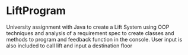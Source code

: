 # LiftProgram
University assignment with Java to create a Lift System using OOP techniques and analysis of a requirement spec to create classes and methods to program and feedback function in the console. User input is also included to call lift and input a destination floor
